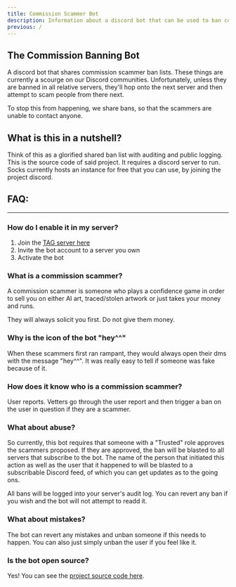 ```yaml
---
title: Commission Scammer Bot
description: Information about a discord bot that can be used to ban commission scammers
previous: /
---
```


## The Commission Banning Bot

A discord bot that shares commission scammer ban lists. These things are currently a scourge on our Discord communities. Unfortunately, unless they are banned in all relative servers, they'll hop onto the next server and then attempt to scam people from there next.

To stop this from happening, we share bans, so that the scammers are unable to contact anyone.

## What is this in a nutshell?
Think of this as a glorified shared ban list with auditing and public logging. This is the source code of said project. It requires a discord server to run. Socks currently hosts an instance for free that you can use, by joining the project discord.

## FAQ:
---

### How do I enable it in my server?

1. Join the [TAG server here](/discord) 
2. Invite the bot account to a server you own
3. Activate the bot

### What is a commission scammer?

A commission scammer is someone who plays a confidence game in order to sell you on either AI art, traced/stolen artwork or just takes your money and runs.

They will always solicit you first. Do not give them money.

### Why is the icon of the bot "hey^^"

When these scammers first ran rampant, they would always open their dms with the message "hey^^". It was really easy to tell if someone was fake because of it.

### How does it know who is a commission scammer?

User reports. Vetters go through the user report and then trigger a ban on the user in question if they are a scammer.

### What about abuse?

So currently, this bot requires that someone with a "Trusted" role approves the scammers proposed. If they are approved, the ban will be blasted to all servers that subscribe to the bot. The name of the person that initiated this action as well as the user that it happened to will be blasted to a subscribable Discord feed, of which you can get updates as to the going ons.

All bans will be logged into your server's audit log. You can revert any ban if you wish and the bot will not attempt to readd it.

### What about mistakes?

The bot can revert any mistakes and unban someone if this needs to happen. You can also just simply unban the user if you feel like it.

### Is the bot open source?

Yes! You can see the [project source code here](https://github.com/SocksTheWolf/AntiScamBot).